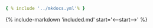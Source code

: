 ```yaml
{ % include '../mkdocs.yml'% }
```

{% include-markdown 'included.md' start='<--start-->' %}

